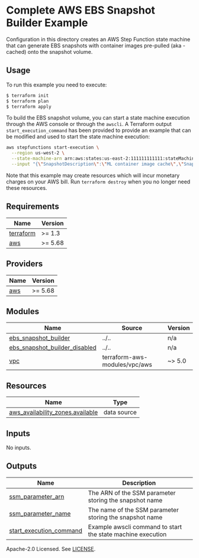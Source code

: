 # Complete AWS EBS Snapshot Builder Example

Configuration in this directory creates an AWS Step Function state machine that can generate EBS snapshots with container images pre-pulled (aka - cached) onto the snapshot volume. 

## Usage

To run this example you need to execute:

```bash
$ terraform init
$ terraform plan
$ terraform apply
```

To build the EBS snapshot volume, you can start a state machine execution through the AWS console or through the `awscli`. A Terraform output `start_execution_command` has been provided to provide an example that can be modified and used to start the state machine execution:

```sh
aws stepfunctions start-execution \
  --region us-west-2 \
  --state-machine-arn arn:aws:states:us-east-2:111111111111:stateMachine:ex-ebs-snapshot-builder \
  --input "{\"SnapshotDescription\":\"ML container image cache\",\"SnapshotName\":\"ml-container-cache\"}"
```

Note that this example may create resources which will incur monetary charges on your AWS bill. Run `terraform destroy` when you no longer need these resources.

<!-- BEGIN_TF_DOCS -->
## Requirements

| Name | Version |
|------|---------|
| <a name="requirement_terraform"></a> [terraform](#requirement\_terraform) | >= 1.3 |
| <a name="requirement_aws"></a> [aws](#requirement\_aws) | >= 5.68 |

## Providers

| Name | Version |
|------|---------|
| <a name="provider_aws"></a> [aws](#provider\_aws) | >= 5.68 |

## Modules

| Name | Source | Version |
|------|--------|---------|
| <a name="module_ebs_snapshot_builder"></a> [ebs\_snapshot\_builder](#module\_ebs\_snapshot\_builder) | ../.. | n/a |
| <a name="module_ebs_snapshot_builder_disabled"></a> [ebs\_snapshot\_builder\_disabled](#module\_ebs\_snapshot\_builder\_disabled) | ../.. | n/a |
| <a name="module_vpc"></a> [vpc](#module\_vpc) | terraform-aws-modules/vpc/aws | ~> 5.0 |

## Resources

| Name | Type |
|------|------|
| [aws_availability_zones.available](https://registry.terraform.io/providers/hashicorp/aws/latest/docs/data-sources/availability_zones) | data source |

## Inputs

No inputs.

## Outputs

| Name | Description |
|------|-------------|
| <a name="output_ssm_parameter_arn"></a> [ssm\_parameter\_arn](#output\_ssm\_parameter\_arn) | The ARN of the SSM parameter storing the snapshot name |
| <a name="output_ssm_parameter_name"></a> [ssm\_parameter\_name](#output\_ssm\_parameter\_name) | The name of the SSM parameter storing the snapshot name |
| <a name="output_start_execution_command"></a> [start\_execution\_command](#output\_start\_execution\_command) | Example awscli command to start the state machine execution |
<!-- END_TF_DOCS -->

Apache-2.0 Licensed. See [LICENSE](https://github.com/clowdhaus/terraform-aws-ebs-snapshot-builder/blob/main/LICENSE).
